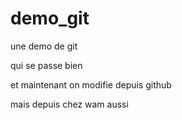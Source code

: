 demo_git
========

une demo de git

qui se passe bien

et maintenant on modifie depuis github

mais depuis chez wam aussi
